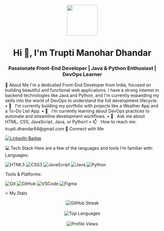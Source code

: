 <div id="header" align="center">
<img src="https://www.google.com/search?q=https://media.giphy.com/media/M9gbBd9nbDrOTu1Mqx/giphy.gif" width="100"/>
</div>
<h1 align="center">
Hi 👋, I'm Trupti Manohar Dhandar
</h1>
<h3 align="center">Passionate Front-End Developer | Java & Python Enthusiast | DevOps Learner</h3>
🚀 About Me
I'm a dedicated Front-End Developer from India, focused on building beautiful and functional web applications. I have a strong interest in backend technologies like Java and Python, and I'm currently expanding my skills into the world of DevOps to understand the full development lifecycle.
• 🔭   I’m currently building my portfolio with projects like a Weather App and a To-Do List App.
• 🌱   I’m currently learning about DevOps practices to automate and streamline development workflows.
• 💬   Ask me about HTML, CSS, JavaScript, Java, or Python!
• 📫   How to reach me: trupti.dhandar64@gmail.com
🤝 Connect with Me
<p align="left">
<a href="https://www.linkedin.com/in/truptii/">
<img src="https://www.google.com/search?q=https://img.shields.io/badge/LinkedIn-0077B5%3Fstyle%3Dfor-the-badge%26logo%3Dlinkedin%26logoColor%3Dwhite" alt="LinkedIn Badge"/>
</a>
</p>
💻 Tech Stack
Here are a few of the languages and tools I'm familiar with:
Languages:
<p>
<img src="https://www.google.com/search?q=https://img.shields.io/badge/HTML5-E34F26%3Fstyle%3Dfor-the-badge%26logo%3Dhtml5%26logoColor%3Dwhite" alt="HTML5"/>
<img src="https://www.google.com/search?q=https://img.shields.io/badge/CSS3-1572B6%3Fstyle%3Dfor-the-badge%26logo%3Dcss3%26logoColor%3Dwhite" alt="CSS3"/>
<img src="https://www.google.com/search?q=https://img.shields.io/badge/JavaScript-F7DF1E%3Fstyle%3Dfor-the-badge%26logo%3Djavascript%26logoColor%3Dblack" alt="JavaScript"/>
<img src="https://img.shields.io/badge/Java-ED8B00?style=for-the-badge&logo=openjdk&logoColor=white" alt="Java"/>
<img src="https://www.google.com/search?q=https://img.shields.io/badge/Python-3776AB%3Fstyle%3Dfor-the-badge%26logo%3Dpython%26logoColor%3Dwhite" alt="Python"/>
</p>
Tools & Platforms:
<p>
<img src="https://www.google.com/search?q=https://img.shields.io/badge/GIT-E44C30%3Fstyle%3Dfor-the-badge%26logo%3Dgit%26logoColor%3Dwhite" alt="Git"/>
<img src="https://www.google.com/search?q=https://img.shields.io/badge/GitHub-181717%3Fstyle%3Dfor-the-badge%26logo%3Dgithub%26logoColor%3Dwhite" alt="GitHub"/>
<img src="https://www.google.com/search?q=https://img.shields.io/badge/VSCode-007ACC%3Fstyle%3Dfor-the-badge%26logo%3Dvisual-studio-code%26logoColor%3Dwhite" alt="VSCode"/>
<img src="https://img.shields.io/badge/Figma-F24E1E?style=for-the-badge&logo=figma&logoColor=white" alt="Figma"/>
</p>
🔥 My Stats
<p align="center">
<!-- GitHub Streak Stats -->
<img src="https://www.google.com/search?q=https://github-readme-streak-stats.herokuapp.com/%3Fuser%3Dtruptii-06%26theme%3Ddark%26hide_border%3Dtrue%26date_format%3DM%2520j%255B%252C%2520Y%255D" alt="GitHub Streak" />
<br><br>
<!-- Top Languages Card -->
<img src="https://www.google.com/search?q=https://github-readme-stats.vercel.app/api/top-langs/%3Fusername%3Dtruptii-06%26layout%3Dcompact%26theme%3Dvision-friendly-dark" alt="Top Languages" />
<br><br>
<!-- Profile Views Counter -->
<img src="https://www.google.com/search?q=https://komarev.com/ghpvc/%3Fusername%3Dtruptii-06%26style%3Dflat-square%26color%3Dblue" alt="Profile Views"/>
</p>

